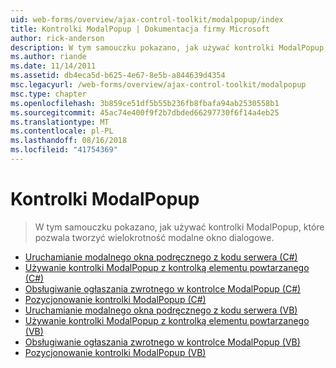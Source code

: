 ```yaml
---
uid: web-forms/overview/ajax-control-toolkit/modalpopup/index
title: Kontrolki ModalPopup | Dokumentacja firmy Microsoft
author: rick-anderson
description: W tym samouczku pokazano, jak używać kontrolki ModalPopup, które pozwala tworzyć wielokrotność modalne okno dialogowe.
ms.author: riande
ms.date: 11/14/2011
ms.assetid: db4eca5d-b625-4e67-8e5b-a844639d4354
msc.legacyurl: /web-forms/overview/ajax-control-toolkit/modalpopup
msc.type: chapter
ms.openlocfilehash: 3b859ce51df5b55b236fb8fbafa94ab2530558b1
ms.sourcegitcommit: 45ac74e400f9f2b7dbded66297730f6f14a4eb25
ms.translationtype: MT
ms.contentlocale: pl-PL
ms.lasthandoff: 08/16/2018
ms.locfileid: "41754369"
---
```

<a name="modalpopup"></a>Kontrolki ModalPopup
====================
> W tym samouczku pokazano, jak używać kontrolki ModalPopup, które pozwala tworzyć wielokrotność modalne okno dialogowe.


- [Uruchamianie modalnego okna podręcznego z kodu serwera (C#)](launching-a-modal-popup-window-from-server-code-cs.md)
- [Używanie kontrolki ModalPopup z kontrolką elementu powtarzanego (C#)](using-modalpopup-with-a-repeater-control-cs.md)
- [Obsługiwanie ogłaszania zwrotnego w kontrolce ModalPopup (C#)](handling-postbacks-from-a-modalpopup-cs.md)
- [Pozycjonowanie kontrolki ModalPopup (C#)](positioning-a-modalpopup-cs.md)
- [Uruchamianie modalnego okna podręcznego z kodu serwera (VB)](launching-a-modal-popup-window-from-server-code-vb.md)
- [Używanie kontrolki ModalPopup z kontrolką elementu powtarzanego (VB)](using-modalpopup-with-a-repeater-control-vb.md)
- [Obsługiwanie ogłaszania zwrotnego w kontrolce ModalPopup (VB)](handling-postbacks-from-a-modalpopup-vb.md)
- [Pozycjonowanie kontrolki ModalPopup (VB)](positioning-a-modalpopup-vb.md)
